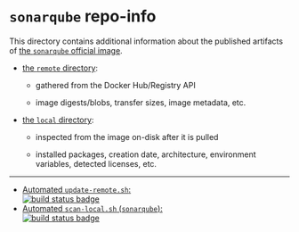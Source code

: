 # `sonarqube` repo-info

This directory contains additional information about the published artifacts of [the `sonarqube` official image](https://hub.docker.com/_/sonarqube/).

-	[the `remote` directory](remote/):

	-	gathered from the Docker Hub/Registry API

	-	image digests/blobs, transfer sizes, image metadata, etc.

-	[the `local` directory](local/):

	-	inspected from the image on-disk after it is pulled

	-	installed packages, creation date, architecture, environment variables, detected licenses, etc.

---

-	[Automated `update-remote.sh`:  
	![build status badge](https://doi-janky.infosiftr.net/job/repo-info/job/remote/badge/icon)](https://doi-janky.infosiftr.net/job/repo-info/job/remote/)
-	[Automated `scan-local.sh` (`sonarqube`):  
	![build status badge](https://doi-janky.infosiftr.net/job/repo-info/job/local/job/sonarqube/badge/icon)](https://doi-janky.infosiftr.net/job/repo-info/job/local/job/sonarqube)

